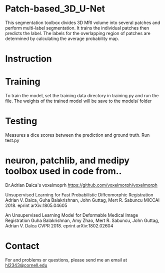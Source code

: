 # Patch-based_3D_U-Net
This segmentation toolbox divides 3D MRI volume into several patches and perform multi-label segmentation. It trains the individual patches then predicts the label. 
The labels for the overlapping region of patches are determined by calculating the average probability map.

# Instruction
# Training
To train the model, set the training data directory in training.py and run the file. The weights of the trained model will be save to the models/ folder

# Testing
Measures a dice scores between the prediction and ground truth.
Run test.py


# neuron, patchlib, and medipy toolbox used in code from..
Dr.Adrian Dalca's voxelmoprh
https://github.com/voxelmorph/voxelmorph

Unsupervised Learning for Fast Probabilistic Diffeomorphic Registration
Adrian V. Dalca, Guha Balakrishnan, John Guttag, Mert R. Sabuncu
MICCAI 2018. eprint arXiv:1805.04605

An Unsupervised Learning Model for Deformable Medical Image Registration
Guha Balakrishnan, Amy Zhao, Mert R. Sabuncu, John Guttag, Adrian V. Dalca
CVPR 2018. eprint arXiv:1802.02604

# Contact
For and problems or questions, please send me an email at hl2343@cornell.edu
